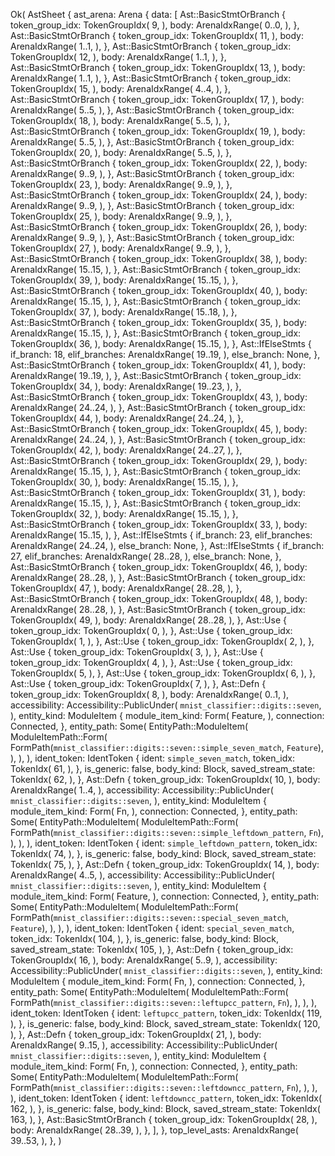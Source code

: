 Ok(
    AstSheet {
        ast_arena: Arena {
            data: [
                Ast::BasicStmtOrBranch {
                    token_group_idx: TokenGroupIdx(
                        9,
                    ),
                    body: ArenaIdxRange(
                        0..0,
                    ),
                },
                Ast::BasicStmtOrBranch {
                    token_group_idx: TokenGroupIdx(
                        11,
                    ),
                    body: ArenaIdxRange(
                        1..1,
                    ),
                },
                Ast::BasicStmtOrBranch {
                    token_group_idx: TokenGroupIdx(
                        12,
                    ),
                    body: ArenaIdxRange(
                        1..1,
                    ),
                },
                Ast::BasicStmtOrBranch {
                    token_group_idx: TokenGroupIdx(
                        13,
                    ),
                    body: ArenaIdxRange(
                        1..1,
                    ),
                },
                Ast::BasicStmtOrBranch {
                    token_group_idx: TokenGroupIdx(
                        15,
                    ),
                    body: ArenaIdxRange(
                        4..4,
                    ),
                },
                Ast::BasicStmtOrBranch {
                    token_group_idx: TokenGroupIdx(
                        17,
                    ),
                    body: ArenaIdxRange(
                        5..5,
                    ),
                },
                Ast::BasicStmtOrBranch {
                    token_group_idx: TokenGroupIdx(
                        18,
                    ),
                    body: ArenaIdxRange(
                        5..5,
                    ),
                },
                Ast::BasicStmtOrBranch {
                    token_group_idx: TokenGroupIdx(
                        19,
                    ),
                    body: ArenaIdxRange(
                        5..5,
                    ),
                },
                Ast::BasicStmtOrBranch {
                    token_group_idx: TokenGroupIdx(
                        20,
                    ),
                    body: ArenaIdxRange(
                        5..5,
                    ),
                },
                Ast::BasicStmtOrBranch {
                    token_group_idx: TokenGroupIdx(
                        22,
                    ),
                    body: ArenaIdxRange(
                        9..9,
                    ),
                },
                Ast::BasicStmtOrBranch {
                    token_group_idx: TokenGroupIdx(
                        23,
                    ),
                    body: ArenaIdxRange(
                        9..9,
                    ),
                },
                Ast::BasicStmtOrBranch {
                    token_group_idx: TokenGroupIdx(
                        24,
                    ),
                    body: ArenaIdxRange(
                        9..9,
                    ),
                },
                Ast::BasicStmtOrBranch {
                    token_group_idx: TokenGroupIdx(
                        25,
                    ),
                    body: ArenaIdxRange(
                        9..9,
                    ),
                },
                Ast::BasicStmtOrBranch {
                    token_group_idx: TokenGroupIdx(
                        26,
                    ),
                    body: ArenaIdxRange(
                        9..9,
                    ),
                },
                Ast::BasicStmtOrBranch {
                    token_group_idx: TokenGroupIdx(
                        27,
                    ),
                    body: ArenaIdxRange(
                        9..9,
                    ),
                },
                Ast::BasicStmtOrBranch {
                    token_group_idx: TokenGroupIdx(
                        38,
                    ),
                    body: ArenaIdxRange(
                        15..15,
                    ),
                },
                Ast::BasicStmtOrBranch {
                    token_group_idx: TokenGroupIdx(
                        39,
                    ),
                    body: ArenaIdxRange(
                        15..15,
                    ),
                },
                Ast::BasicStmtOrBranch {
                    token_group_idx: TokenGroupIdx(
                        40,
                    ),
                    body: ArenaIdxRange(
                        15..15,
                    ),
                },
                Ast::BasicStmtOrBranch {
                    token_group_idx: TokenGroupIdx(
                        37,
                    ),
                    body: ArenaIdxRange(
                        15..18,
                    ),
                },
                Ast::BasicStmtOrBranch {
                    token_group_idx: TokenGroupIdx(
                        35,
                    ),
                    body: ArenaIdxRange(
                        15..15,
                    ),
                },
                Ast::BasicStmtOrBranch {
                    token_group_idx: TokenGroupIdx(
                        36,
                    ),
                    body: ArenaIdxRange(
                        15..15,
                    ),
                },
                Ast::IfElseStmts {
                    if_branch: 18,
                    elif_branches: ArenaIdxRange(
                        19..19,
                    ),
                    else_branch: None,
                },
                Ast::BasicStmtOrBranch {
                    token_group_idx: TokenGroupIdx(
                        41,
                    ),
                    body: ArenaIdxRange(
                        19..19,
                    ),
                },
                Ast::BasicStmtOrBranch {
                    token_group_idx: TokenGroupIdx(
                        34,
                    ),
                    body: ArenaIdxRange(
                        19..23,
                    ),
                },
                Ast::BasicStmtOrBranch {
                    token_group_idx: TokenGroupIdx(
                        43,
                    ),
                    body: ArenaIdxRange(
                        24..24,
                    ),
                },
                Ast::BasicStmtOrBranch {
                    token_group_idx: TokenGroupIdx(
                        44,
                    ),
                    body: ArenaIdxRange(
                        24..24,
                    ),
                },
                Ast::BasicStmtOrBranch {
                    token_group_idx: TokenGroupIdx(
                        45,
                    ),
                    body: ArenaIdxRange(
                        24..24,
                    ),
                },
                Ast::BasicStmtOrBranch {
                    token_group_idx: TokenGroupIdx(
                        42,
                    ),
                    body: ArenaIdxRange(
                        24..27,
                    ),
                },
                Ast::BasicStmtOrBranch {
                    token_group_idx: TokenGroupIdx(
                        29,
                    ),
                    body: ArenaIdxRange(
                        15..15,
                    ),
                },
                Ast::BasicStmtOrBranch {
                    token_group_idx: TokenGroupIdx(
                        30,
                    ),
                    body: ArenaIdxRange(
                        15..15,
                    ),
                },
                Ast::BasicStmtOrBranch {
                    token_group_idx: TokenGroupIdx(
                        31,
                    ),
                    body: ArenaIdxRange(
                        15..15,
                    ),
                },
                Ast::BasicStmtOrBranch {
                    token_group_idx: TokenGroupIdx(
                        32,
                    ),
                    body: ArenaIdxRange(
                        15..15,
                    ),
                },
                Ast::BasicStmtOrBranch {
                    token_group_idx: TokenGroupIdx(
                        33,
                    ),
                    body: ArenaIdxRange(
                        15..15,
                    ),
                },
                Ast::IfElseStmts {
                    if_branch: 23,
                    elif_branches: ArenaIdxRange(
                        24..24,
                    ),
                    else_branch: None,
                },
                Ast::IfElseStmts {
                    if_branch: 27,
                    elif_branches: ArenaIdxRange(
                        28..28,
                    ),
                    else_branch: None,
                },
                Ast::BasicStmtOrBranch {
                    token_group_idx: TokenGroupIdx(
                        46,
                    ),
                    body: ArenaIdxRange(
                        28..28,
                    ),
                },
                Ast::BasicStmtOrBranch {
                    token_group_idx: TokenGroupIdx(
                        47,
                    ),
                    body: ArenaIdxRange(
                        28..28,
                    ),
                },
                Ast::BasicStmtOrBranch {
                    token_group_idx: TokenGroupIdx(
                        48,
                    ),
                    body: ArenaIdxRange(
                        28..28,
                    ),
                },
                Ast::BasicStmtOrBranch {
                    token_group_idx: TokenGroupIdx(
                        49,
                    ),
                    body: ArenaIdxRange(
                        28..28,
                    ),
                },
                Ast::Use {
                    token_group_idx: TokenGroupIdx(
                        0,
                    ),
                },
                Ast::Use {
                    token_group_idx: TokenGroupIdx(
                        1,
                    ),
                },
                Ast::Use {
                    token_group_idx: TokenGroupIdx(
                        2,
                    ),
                },
                Ast::Use {
                    token_group_idx: TokenGroupIdx(
                        3,
                    ),
                },
                Ast::Use {
                    token_group_idx: TokenGroupIdx(
                        4,
                    ),
                },
                Ast::Use {
                    token_group_idx: TokenGroupIdx(
                        5,
                    ),
                },
                Ast::Use {
                    token_group_idx: TokenGroupIdx(
                        6,
                    ),
                },
                Ast::Use {
                    token_group_idx: TokenGroupIdx(
                        7,
                    ),
                },
                Ast::Defn {
                    token_group_idx: TokenGroupIdx(
                        8,
                    ),
                    body: ArenaIdxRange(
                        0..1,
                    ),
                    accessibility: Accessibility::PublicUnder(
                        `mnist_classifier::digits::seven`,
                    ),
                    entity_kind: ModuleItem {
                        module_item_kind: Form(
                            Feature,
                        ),
                        connection: Connected,
                    },
                    entity_path: Some(
                        EntityPath::ModuleItem(
                            ModuleItemPath::Form(
                                FormPath(`mnist_classifier::digits::seven::simple_seven_match`, `Feature`),
                            ),
                        ),
                    ),
                    ident_token: IdentToken {
                        ident: `simple_seven_match`,
                        token_idx: TokenIdx(
                            61,
                        ),
                    },
                    is_generic: false,
                    body_kind: Block,
                    saved_stream_state: TokenIdx(
                        62,
                    ),
                },
                Ast::Defn {
                    token_group_idx: TokenGroupIdx(
                        10,
                    ),
                    body: ArenaIdxRange(
                        1..4,
                    ),
                    accessibility: Accessibility::PublicUnder(
                        `mnist_classifier::digits::seven`,
                    ),
                    entity_kind: ModuleItem {
                        module_item_kind: Form(
                            Fn,
                        ),
                        connection: Connected,
                    },
                    entity_path: Some(
                        EntityPath::ModuleItem(
                            ModuleItemPath::Form(
                                FormPath(`mnist_classifier::digits::seven::simple_leftdown_pattern`, `Fn`),
                            ),
                        ),
                    ),
                    ident_token: IdentToken {
                        ident: `simple_leftdown_pattern`,
                        token_idx: TokenIdx(
                            74,
                        ),
                    },
                    is_generic: false,
                    body_kind: Block,
                    saved_stream_state: TokenIdx(
                        75,
                    ),
                },
                Ast::Defn {
                    token_group_idx: TokenGroupIdx(
                        14,
                    ),
                    body: ArenaIdxRange(
                        4..5,
                    ),
                    accessibility: Accessibility::PublicUnder(
                        `mnist_classifier::digits::seven`,
                    ),
                    entity_kind: ModuleItem {
                        module_item_kind: Form(
                            Feature,
                        ),
                        connection: Connected,
                    },
                    entity_path: Some(
                        EntityPath::ModuleItem(
                            ModuleItemPath::Form(
                                FormPath(`mnist_classifier::digits::seven::special_seven_match`, `Feature`),
                            ),
                        ),
                    ),
                    ident_token: IdentToken {
                        ident: `special_seven_match`,
                        token_idx: TokenIdx(
                            104,
                        ),
                    },
                    is_generic: false,
                    body_kind: Block,
                    saved_stream_state: TokenIdx(
                        105,
                    ),
                },
                Ast::Defn {
                    token_group_idx: TokenGroupIdx(
                        16,
                    ),
                    body: ArenaIdxRange(
                        5..9,
                    ),
                    accessibility: Accessibility::PublicUnder(
                        `mnist_classifier::digits::seven`,
                    ),
                    entity_kind: ModuleItem {
                        module_item_kind: Form(
                            Fn,
                        ),
                        connection: Connected,
                    },
                    entity_path: Some(
                        EntityPath::ModuleItem(
                            ModuleItemPath::Form(
                                FormPath(`mnist_classifier::digits::seven::leftupcc_pattern`, `Fn`),
                            ),
                        ),
                    ),
                    ident_token: IdentToken {
                        ident: `leftupcc_pattern`,
                        token_idx: TokenIdx(
                            119,
                        ),
                    },
                    is_generic: false,
                    body_kind: Block,
                    saved_stream_state: TokenIdx(
                        120,
                    ),
                },
                Ast::Defn {
                    token_group_idx: TokenGroupIdx(
                        21,
                    ),
                    body: ArenaIdxRange(
                        9..15,
                    ),
                    accessibility: Accessibility::PublicUnder(
                        `mnist_classifier::digits::seven`,
                    ),
                    entity_kind: ModuleItem {
                        module_item_kind: Form(
                            Fn,
                        ),
                        connection: Connected,
                    },
                    entity_path: Some(
                        EntityPath::ModuleItem(
                            ModuleItemPath::Form(
                                FormPath(`mnist_classifier::digits::seven::leftdowncc_pattern`, `Fn`),
                            ),
                        ),
                    ),
                    ident_token: IdentToken {
                        ident: `leftdowncc_pattern`,
                        token_idx: TokenIdx(
                            162,
                        ),
                    },
                    is_generic: false,
                    body_kind: Block,
                    saved_stream_state: TokenIdx(
                        163,
                    ),
                },
                Ast::BasicStmtOrBranch {
                    token_group_idx: TokenGroupIdx(
                        28,
                    ),
                    body: ArenaIdxRange(
                        28..39,
                    ),
                },
            ],
        },
        top_level_asts: ArenaIdxRange(
            39..53,
        ),
    },
)